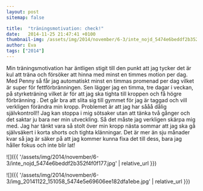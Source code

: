 ```yaml
---
layout: post
sitemap: false

title:  "träningsmotivation: check!"
date:   2014-11-25 21:47:41 +0100
thumbnail-img: /assets/img/2014/november/6-3/inte_nojd_5474e6beddf2b352f4f0f177.jpg
author: Eva
tags: ["2014"]
---
```


Min träningsmotivation har äntligen stigit till den punkt att jag tycker det är kul att träna och försöker att hinna med minst en timmes motion per dag. Med Penny så får jag automatiskt minst en timmas promenad per dag vilket är super för fettförbränningen. Sen lägger jag en timma, tre dagar i veckan, på styrketräning vilket är för att jag ska tighta till kroppen och få högre förbränning . Det går bra att slita sig till gymmet för jag är taggad och vill verkligen förändra min kropp. Problemet är att jag har sååå dålig självkontroll!! Jag kan stoppa i mig sötsaker utan att tänka två gånger och det saktar ju bara ner min utveckling. Så det måste jag verkligen skärpa mig med. Jag har tänkt vara så stolt över min kropp nästa sommar att jag ska gå självsäkert i korta shorts och tighta klänningar. Det är mer än sju månader kvar så jag är säker på att jag kommer kunna fixa det till dess, bara jag håller fokus och inte blir lat!

![]({{ '/assets/img/2014/november/6-3/inte_nojd_5474e6beddf2b352f4f0f177.jpg'  | relative_url }})

![]({{ '/assets/img/2014/november/6-3/img_20141122_151058_5474e5e69606ee182dfa1ebe.jpg'  | relative_url }})

